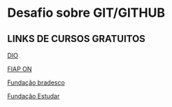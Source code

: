 # Desafio sobre GIT/GITHUB

## LINKS DE CURSOS GRATUITOS

[DIO](https://www.dio.me/)

[FIAP ON](https://on.fiap.com.br/local/programaeucapacito/)

[Fundação bradesco](https://www.ev.org.br/)

[Fundação Estudar](https://perfil.napratica.org.br/)

